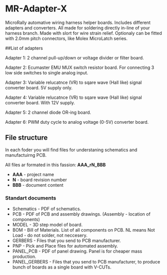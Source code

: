 # MR-Adapter-X
MicroRally automative wiring harness helper boards.
Includes different adapters and converters. All made for soldering directly in-line of your harness branch. Made with slort for wire strain relief. Optionaly can be fitted with 2.0mm pitch connectors, like Molex MicroLatch series.

##List of adapters

Adapter 1:
2 channel pull-up/down or voltage divider or filter board.

Adapter 2:
Ecumaster EMU MUX switch resistor board. For connecting 3 low side switches to single analog input.

Adapter 3:
Variable relucatnce (VR) to sqare wave (Hall like) signal converter board. 5V supply only.

Adapter 4:
Variable relucatnce (VR) to sqare wave (Hall like) signal converter board. With 12V supply.

Adapter 5:
2 channel diode OR-ing board.

Adapter 6:
PWM duty cycle to analog voltage (0-5V) converter board.

## File structure
In each foder you will find files for understaning schematics and manufactuirng PCB.

All files ar formated in this fassion: **AAA_rN_BBB**
- **AAA** - project name
- **N** - board revision number
- **BBB** - document content

### Standart documents

- Schematics - PDF of schematics.
- PCB - PDF of PCB and assembly drawings. (Assembly - location of components)
- MODEL - 3D step model of board.
- BOM - Bill of Materials. List of all components on PCB. NL means Not Load - do not solder, not neccesery.
- GERBERS - Files that you send to PCB manufacturer.
- PNP - Pick and Place files for automated assembly.
- PANEL_PCB - PDF of panel drawing. Panel is for cheaper mass production.
- PANEL_GERBERS - Files that you send to PCB manufacturer, to produce bunch of boards as a single board with V-CUTs.
